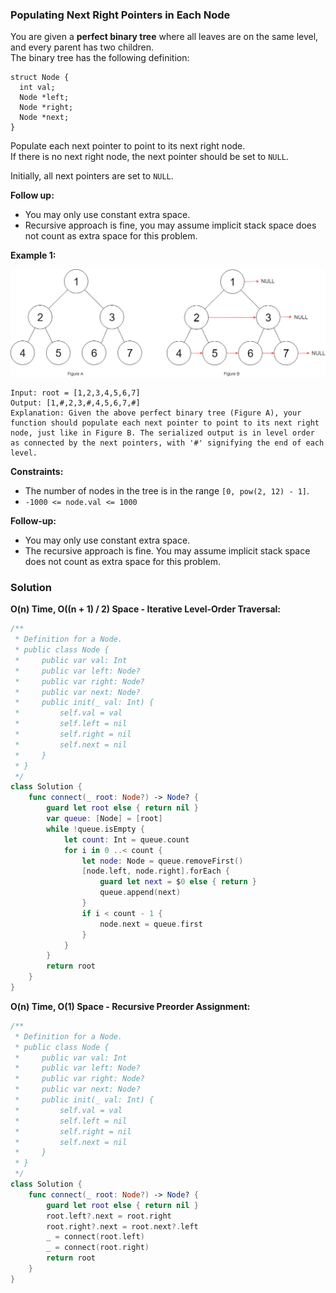 
### Populating Next Right Pointers in Each Node

You are given a __perfect binary tree__ where all leaves are on the same level, and every parent has two children.</br> 
The binary tree has the following definition:
```
struct Node {
  int val;
  Node *left;
  Node *right;
  Node *next;
}
```
Populate each next pointer to point to its next right node.</br> 
If there is no next right node, the next pointer should be set to `NULL`.

Initially, all next pointers are set to `NULL`.

__Follow up:__
* You may only use constant extra space.
* Recursive approach is fine, you may assume implicit stack space does not count as extra space for this problem.

__Example 1:__

![question_116.png](../images/question_116.png)
```
Input: root = [1,2,3,4,5,6,7]
Output: [1,#,2,3,#,4,5,6,7,#]
Explanation: Given the above perfect binary tree (Figure A), your function should populate each next pointer to point to its next right node, just like in Figure B. The serialized output is in level order as connected by the next pointers, with '#' signifying the end of each level.
```

__Constraints:__
* The number of nodes in the tree is in the range `[0, pow(2, 12) - 1]`.
* `-1000 <= node.val <= 1000`

__Follow-up:__
* You may only use constant extra space.
* The recursive approach is fine. You may assume implicit stack space does not count as extra space for this problem.

### Solution
__O(n) Time, O((n + 1) / 2) Space - Iterative Level-Order Traversal:__
```Swift
/**
 * Definition for a Node.
 * public class Node {
 *     public var val: Int
 *     public var left: Node?
 *     public var right: Node?
 *     public var next: Node?
 *     public init(_ val: Int) {
 *         self.val = val
 *         self.left = nil
 *         self.right = nil
 *         self.next = nil
 *     }
 * }
 */
class Solution {
    func connect(_ root: Node?) -> Node? {
        guard let root else { return nil }
        var queue: [Node] = [root]
        while !queue.isEmpty {
            let count: Int = queue.count
            for i in 0 ..< count {
                let node: Node = queue.removeFirst()
                [node.left, node.right].forEach {
                    guard let next = $0 else { return }
                    queue.append(next)
                }
                if i < count - 1 {
                    node.next = queue.first
                }
            }
        }
        return root
    }
}
```
__O(n) Time, O(1) Space - Recursive Preorder Assignment:__
```Swift
/**
 * Definition for a Node.
 * public class Node {
 *     public var val: Int
 *     public var left: Node?
 *     public var right: Node?
 *     public var next: Node?
 *     public init(_ val: Int) {
 *         self.val = val
 *         self.left = nil
 *         self.right = nil
 *         self.next = nil
 *     }
 * }
 */
class Solution {
    func connect(_ root: Node?) -> Node? {
        guard let root else { return nil }
        root.left?.next = root.right
        root.right?.next = root.next?.left
        _ = connect(root.left)
        _ = connect(root.right)
        return root
    }
}
```
